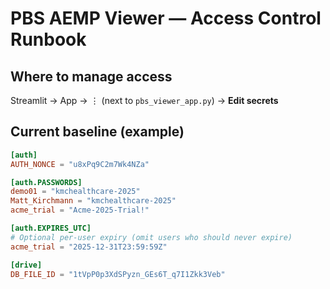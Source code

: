 # PBS AEMP Viewer — Access Control Runbook

## Where to manage access
Streamlit → App → ⋮ (next to `pbs_viewer_app.py`) → **Edit secrets**

## Current baseline (example)
```toml
[auth]
AUTH_NONCE = "u8xPq9C2m7Wk4NZa"

[auth.PASSWORDS]
demo01 = "kmchealthcare-2025"
Matt_Kirchmann = "kmchealthcare-2025"
acme_trial = "Acme-2025-Trial!"

[auth.EXPIRES_UTC]
# Optional per-user expiry (omit users who should never expire)
acme_trial = "2025-12-31T23:59:59Z"

[drive]
DB_FILE_ID = "1tVpP0p3XdSPyzn_GEs6T_q7I1Zkk3Veb"
